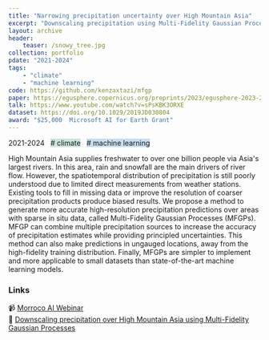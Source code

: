 ```yaml
---
title: "Narrowing precipitation uncertainty over High Mountain Asia"
excerpt: "Downscaling precipitation using Multi-Fidelity Gaussian Processes by combining data from multiple sources to increase prediction accuracy and provide principled uncertainty distribution"
layout: archive
header:
    teaser: /snowy_tree.jpg
collection: portfolio
pdate: "2021-2024"
tags:
    - "climate"
    - "machine learning"
code: https://github.com/kenzaxtazi/mfgp
paper: https://egusphere.copernicus.org/preprints/2023/egusphere-2023-2145/
talk: https://www.youtube.com/watch?v=sPsKBK3ORXE
dataset: https://doi.org/10.1029/2019JD030804
award: "$25,000  Microsoft AI for Earth Grant" 
---
```


2021-2024  &nbsp; <span style = "background-color:#C9E4DE"> # climate</span>  &nbsp; <span style = "background-color:#C6DEF1"> # machine learning</span>

High Mountain Asia supplies freshwater to over one billion people via Asia's largest rivers. In this area, rain and snowfall are the main drivers of river flow. However, the spatiotemporal distribution of precipitation is still poorly understood due to limited direct measurements from weather stations. Existing tools to fill in missing data or improve the resolution of coarser precipitation products produce biased results. We propose a method to generate more accurate high-resolution precipitation predictions over areas with sparse in situ data, called Multi-Fidelity Gaussian Processes (MFGPs). MFGP can combine multiple precipitation sources to increase the accuracy of precipitation estimates while providing principled uncertainties. This method can also make predictions in ungauged locations, away from the high-fidelity training distribution. Finally, MFGPs are simpler to implement and more applicable to small datasets than state-of-the-art machine learning models.

### Links

📹 [Morroco AI Webinar](https://www.youtube.com/watch?v=sPsKBK3ORXE) \
📄 [Downscaling precipitation over High Mountain Asia using Multi-Fidelity Gaussian Processes](https://egusphere.copernicus.org/preprints/2023/egusphere-2023-2145/)
